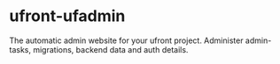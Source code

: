 ufront-ufadmin
==============

The automatic admin website for your ufront project. Administer admin-tasks, migrations, backend data and auth details.
